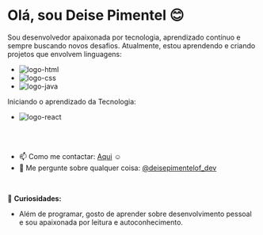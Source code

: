 
# Olá, sou Deise Pimentel :blush:

Sou desenvolvedor apaixonada por tecnologia, aprendizado contínuo e sempre buscando novos desafios. 
Atualmente, estou aprendendo e criando projetos que envolvem linguagens:
- <img src="https://img.shields.io/badge/HTML5-E34F26?style=for-the-badge&logo=html5&logoColor=white" alt="logo-html" />
- <img src="https://img.shields.io/badge/CSS3-1572B6?style=for-the-badge&logo=css3&logoColor=white" alt="logo-css" />
- <img src="https://img.shields.io/badge/JavaScript-323330?style=for-the-badge&logo=javascript&logoColor=F7DF1E" alt="logo-java"/>
Iniciando o aprendizado da Tecnologia:
- <img src="https://img.shields.io/badge/React_Native-20232A?style=for-the-badge&logo=react&logoColor=61DAFB" alt="logo-react"/>
<br>
<br>

- 📫 Como me contactar: [Aqui](www.linkedin.com/in/deise-pimentel) :relaxed:
- 💬 Me pergunte sobre qualquer coisa: [@deisepimentelof_dev](https://www.instagram.com/deisepimentelof_dev/)
<br>

🌱 **Curiosidades:**
- Além de programar, gosto de aprender sobre desenvolvimento pessoal e sou apaixonada por leitura e autoconhecimento.


<!--
**deise-pimentel/deise-pimentel** is a ✨ _special_ ✨ repository because its `README.md` (this file) appears on your GitHub profile.

Here are some ideas to get you started:

- 🔭 I’m currently working on ...
- 🌱 I’m currently learning ...
- 👯 I’m looking to collaborate on ...
- 🤔 I’m looking for help with ...
- 💬 Ask me about ...
- 📫 How to reach me: ...
- 😄 Pronouns: ...
- ⚡ Fun fact: ...
-->
